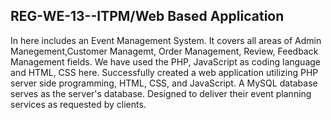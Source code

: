 ## REG-WE-13--ITPM/Web Based Application

In here includes an Event Management System. 
It covers all areas of Admin Manegement,Customer Managemt, Order Management, Review, Feedback Management fields. 
We have used the PHP, JavaScript as coding language and HTML, CSS here. 
Successfully created a web application utilizing PHP server side programming, HTML, CSS, and JavaScript. A MySQL database 
serves
as the server's database. Designed to deliver their event planning services as requested by clients.
